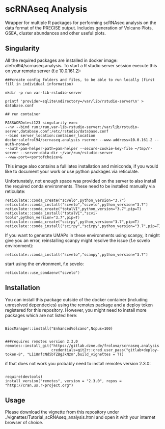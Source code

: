 # scRNAseq Analysis

Wrapper for multiple R packages for performing scRNAseq analysis on the data format of the PRECISE output. Includes generation of Volcano
Plots, GSEA, cluster abundances and other useful plots.

## Singularity 

All the required packages are installed in docker image: alefrol94/scrnaseq.analysis.
To start a R studio server session execute this on your remote server (f.e 10.0.161.2): 


```{bash}
###create config folders and files, to be able to run locally (first fill in individual information)

mkdir -p run var-lib-rstudio-server

printf 'provider=sqlite\ndirectory=/var/lib/rstudio-server\n' > database.conf

## run container 

PASSWORD=test123 singularity exec 
--nv --bind run:/run,var-lib-rstudio-server:/var/lib/rstudio-server,database.conf:/etc/rstudio/database.conf 
--bind server_location:container_location docker:alefrol94/scrnaseq.analysis rserver --www-address=10.0.161.2 --auth-none=0 
--auth-pam-helper-path=pam-helper --secure-cookie-key-file ~/tmp/r-server --server-data-dir ~/var/run/rstudio-server
--www-port=<portofchoice>&

```

This image also contains a full latex installation and miniconda, if you would like to document your work or use python packages via 
reticulate.

Unfortunately, not enough space was provided on the server to also install the required conda environments. These need to be installed
manually via reticulate:

```{r}
reticulate::conda_create("scvelo",python_version="3.7")
reticulate::conda_install("scvelo","scvelo",python_version="3.7")
reticulate::conda_create("totalVI",python_version="3.7",pip=T)
reticulate::conda_install("totalVI","scvi-tools",python_version="3.7",pip=T)
reticulate::conda_create("scirpy",python_version="3.7",pip=T)
reticulate::conda_install("scirpy","scirpy",python_version="3.7",pip=T)
```

If you want to generate UMAPs in these environments using scanpy, it might give you an error, reinstalling scanpy might resolve the issue (f.e scvelo environment):
```{r}
reticulate::conda_install("scvelo","scanpy",python_version="3.7")
```
start using the environment, f.e scvelo:

```{r}
reticulate::use_condaenv("scvelo")
```

## Installation

You can install this package outside of the docker container (including unresolved dependecies) using the remotes package and a deploy token registered for this repository. However, 
you might need to install more packages which are not listed here:

```{r}

BiocManager::install("EnhancedVolcano",Ncpus=100)


###requires remotes version 2.3.0
remotes::install_git("https://gitlab.dzne.de/frolova/scrnaseq.analysis.git",
                     credentials=git2r::cred_user_pass("gitlab+deploy-token-8", "Li18nfcNd5bTZBgJkNzm",build_vignettes = T))

```

if that does not work you probably need to install remotes version 2.3.0:

```{r}

require(devtools)
install_version("remotes", version = "2.3.0", repos = "http://cran.us.r-project.org")

```

## Usage

Please download the vignette from this repository under ./vignettes/Tutorial_scRNAseq_analysis.html and open it 
with your internet browser of choice.